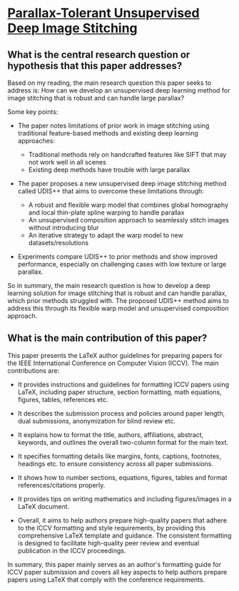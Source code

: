 # [Parallax-Tolerant Unsupervised Deep Image Stitching](https://arxiv.org/abs/2302.08207)

## What is the central research question or hypothesis that this paper addresses?

 Based on my reading, the main research question this paper seeks to address is: How can we develop an unsupervised deep learning method for image stitching that is robust and can handle large parallax? 

Some key points:

- The paper notes limitations of prior work in image stitching using traditional feature-based methods and existing deep learning approaches:
    - Traditional methods rely on handcrafted features like SIFT that may not work well in all scenes
    - Existing deep methods have trouble with large parallax

- The paper proposes a new unsupervised deep image stitching method called UDIS++ that aims to overcome these limitations through:
    - A robust and flexible warp model that combines global homography and local thin-plate spline warping to handle parallax 
    - An unsupervised composition approach to seamlessly stitch images without introducing blur
    - An iterative strategy to adapt the warp model to new datasets/resolutions

- Experiments compare UDIS++ to prior methods and show improved performance, especially on challenging cases with low texture or large parallax.

So in summary, the main research question is how to develop a deep learning solution for image stitching that is robust and can handle parallax, which prior methods struggled with. The proposed UDIS++ method aims to address this through its flexible warp model and unsupervised composition approach.


## What is the main contribution of this paper?

 This paper presents the LaTeX author guidelines for preparing papers for the IEEE International Conference on Computer Vision (ICCV). The main contributions are:

- It provides instructions and guidelines for formatting ICCV papers using LaTeX, including paper structure, section formatting, math equations, figures, tables, references etc. 

- It describes the submission process and policies around paper length, dual submissions, anonymization for blind review etc.

- It explains how to format the title, authors, affiliations, abstract, keywords, and outlines the overall two-column format for the main text. 

- It specifies formatting details like margins, fonts, captions, footnotes, headings etc. to ensure consistency across all paper submissions.

- It shows how to number sections, equations, figures, tables and format references/citations properly. 

- It provides tips on writing mathematics and including figures/images in a LaTeX document.

- Overall, it aims to help authors prepare high-quality papers that adhere to the ICCV formatting and style requirements, by providing this comprehensive LaTeX template and guidance. The consistent formatting is designed to facilitate high-quality peer review and eventual publication in the ICCV proceedings.

In summary, this paper mainly serves as an author's formatting guide for ICCV paper submission and covers all key aspects to help authors prepare papers using LaTeX that comply with the conference requirements.

